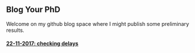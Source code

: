 ## Blog Your PhD

Welcome on my github blog space where I might publish some preliminary results.


#### [22-11-2017: checking delays](./delays.md)
